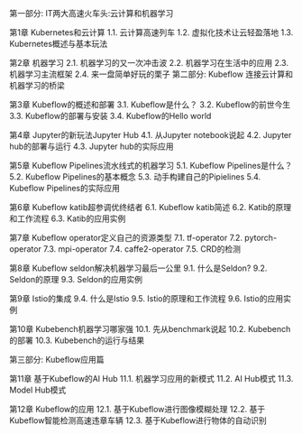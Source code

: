 第一部分: IT两大高速火车头:云计算和机器学习

第1章	Kubernetes和云计算
1.1.	云计算高速列车
1.2.	虚拟化技术让云轻盈落地
1.3.	Kubernetes概述与基本玩法

第2章	机器学习
2.1.	机器学习的又一次冲击波
2.2.	机器学习在生活中的应用
2.3.	机器学习主流框架
2.4.	来一盘简单好玩的栗子
第二部分: Kubeflow 连接云计算和机器学习的桥梁

第3章	Kubeflow的概述和部署
3.1.	Kubeflow是什么？
3.2.	Kubeflow的前世今生
3.3.	Kubeflow的部署与安装
3.4.	Kubeflow的Hello world

第4章	 Jupyter的新玩法Jupyter Hub
4.1.	从Jupyter notebook说起
4.2.	Jupyter hub的部署与运行
4.3.	Jupyter hub的实际应用

第5章	Kubeflow Pipelines流水线式的机器学习
5.1.	Kubeflow Pipelines是什么？
5.2.	Kubeflow Pipelines的基本概念
5.3.	动手构建自己的Pipielines
5.4.	Kubeflow Pipelines的实际应用

第6章	Kubeflow katib超参调优终结者
6.1.	Kubeflow katib简述
6.2.	Katib的原理和工作流程
6.3.	Katib的应用实例

第7章	Kubeflow operator定义自己的资源类型
7.1.	tf-operator
7.2.	pytorch-operator
7.3.	mpi-operator
7.4.	caffe2-operator
7.5.	CRD的检测

第8章	Kubeflow seldon解决机器学习最后一公里
9.1.	什么是Seldon?
9.2.	Seldon的原理
9.3.	Seldon的应用实例

第9章	Istio的集成
9.4.	什么是Istio
9.5.	Istio的原理和工作流程
9.6.	Istio的应用实例

第10章	Kubebench机器学习哪家强
10.1.	先从benchmark说起
10.2.	Kubebench的部署
10.3.	Kubebench的运行与结果

第三部分: Kubeflow应用篇

第11章	基于Kubeflow的AI Hub
11.1.	机器学习应用的新模式
11.2.	AI Hub模式
11.3.	Model Hub模式

第12章	Kubeflow的应用
12.1.	基于Kubeflow进行图像模糊处理
12.2.	基于Kubeflow智能检测高速违章车辆
12.3.	基于Kubeflow进行物体的自动识别
